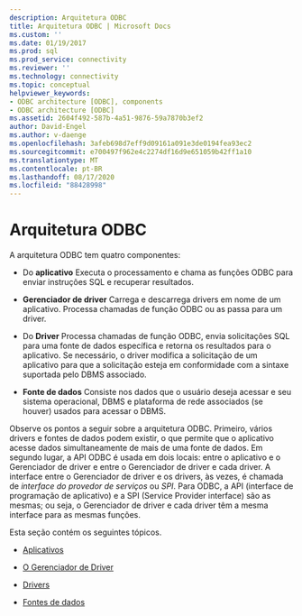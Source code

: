 ```yaml
---
description: Arquitetura ODBC
title: Arquitetura ODBC | Microsoft Docs
ms.custom: ''
ms.date: 01/19/2017
ms.prod: sql
ms.prod_service: connectivity
ms.reviewer: ''
ms.technology: connectivity
ms.topic: conceptual
helpviewer_keywords:
- ODBC architecture [ODBC], components
- ODBC architecture [ODBC]
ms.assetid: 2604f492-587b-4a51-9876-59a7870b3ef2
author: David-Engel
ms.author: v-daenge
ms.openlocfilehash: 3afeb698d7eff9d09161a091e3de0194fea93ec2
ms.sourcegitcommit: e700497f962e4c2274df16d9e651059b42ff1a10
ms.translationtype: MT
ms.contentlocale: pt-BR
ms.lasthandoff: 08/17/2020
ms.locfileid: "88428998"
---
```

# <a name="odbc-architecture"></a>Arquitetura ODBC
A arquitetura ODBC tem quatro componentes:  
  
-   Do **aplicativo** Executa o processamento e chama as funções ODBC para enviar instruções SQL e recuperar resultados.  
  
-   **Gerenciador de driver** Carrega e descarrega drivers em nome de um aplicativo. Processa chamadas de função ODBC ou as passa para um driver.  
  
-   Do **Driver** Processa chamadas de função ODBC, envia solicitações SQL para uma fonte de dados específica e retorna os resultados para o aplicativo. Se necessário, o driver modifica a solicitação de um aplicativo para que a solicitação esteja em conformidade com a sintaxe suportada pelo DBMS associado.  
  
-   **Fonte de dados** Consiste nos dados que o usuário deseja acessar e seu sistema operacional, DBMS e plataforma de rede associados (se houver) usados para acessar o DBMS.  
  
 Observe os pontos a seguir sobre a arquitetura ODBC. Primeiro, vários drivers e fontes de dados podem existir, o que permite que o aplicativo acesse dados simultaneamente de mais de uma fonte de dados. Em segundo lugar, a API ODBC é usada em dois locais: entre o aplicativo e o Gerenciador de driver e entre o Gerenciador de driver e cada driver. A interface entre o Gerenciador de driver e os drivers, às vezes, é chamada de *interface do provedor de serviços* ou *SPI*. Para ODBC, a API (interface de programação de aplicativo) e a SPI (Service Provider interface) são as mesmas; ou seja, o Gerenciador de driver e cada driver têm a mesma interface para as mesmas funções.  
  
 Esta seção contém os seguintes tópicos.  
  
-   [Aplicativos](../../odbc/reference/applications.md)  
  
-   [O Gerenciador de Driver](../../odbc/reference/the-driver-manager.md)  
  
-   [Drivers](../../odbc/reference/drivers.md)  
  
-   [Fontes de dados](../../odbc/reference/data-sources.md)

